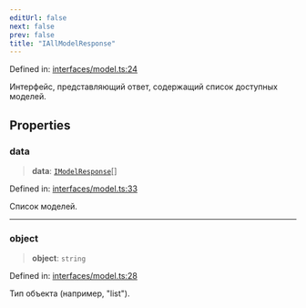 ```yaml
---
editUrl: false
next: false
prev: false
title: "IAllModelResponse"
---
```


Defined in: [interfaces/model.ts:24](https://github.com/zloishavrin/gigachat-node/blob/670ebd7ca25a68b6d6d10056ed14010dbca603ea/src/interfaces/model.ts#L24)

Интерфейс, представляющий ответ, содержащий список доступных моделей.

## Properties

### data

> **data**: [`IModelResponse`](/gigachat-node/api/interfaces/model/interfaces/imodelresponse/)[]

Defined in: [interfaces/model.ts:33](https://github.com/zloishavrin/gigachat-node/blob/670ebd7ca25a68b6d6d10056ed14010dbca603ea/src/interfaces/model.ts#L33)

Список моделей.

***

### object

> **object**: `string`

Defined in: [interfaces/model.ts:28](https://github.com/zloishavrin/gigachat-node/blob/670ebd7ca25a68b6d6d10056ed14010dbca603ea/src/interfaces/model.ts#L28)

Тип объекта (например, "list").
